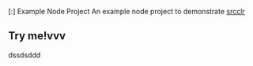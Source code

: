[:] Example Node Project
An example node project to demonstrate [srcclr](https://www.srcclr.com)
## Try me!vvv
dssdsddd
